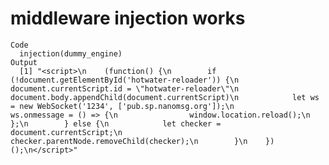 # middleware injection works

    Code
      injection(dummy_engine)
    Output
      [1] "<script>\n    (function() {\n        if (!document.getElementById('hotwater-reloader')) {\n            document.currentScript.id = \"hotwater-reloader\"\n            document.body.appendChild(document.currentScript)\n            let ws = new WebSocket('1234', ['pub.sp.nanomsg.org']);\n            ws.onmessage = () => {\n                window.location.reload();\n            };\n        } else {\n            let checker = document.currentScript;\n            checker.parentNode.removeChild(checker);\n        }\n    })();\n</script>"


